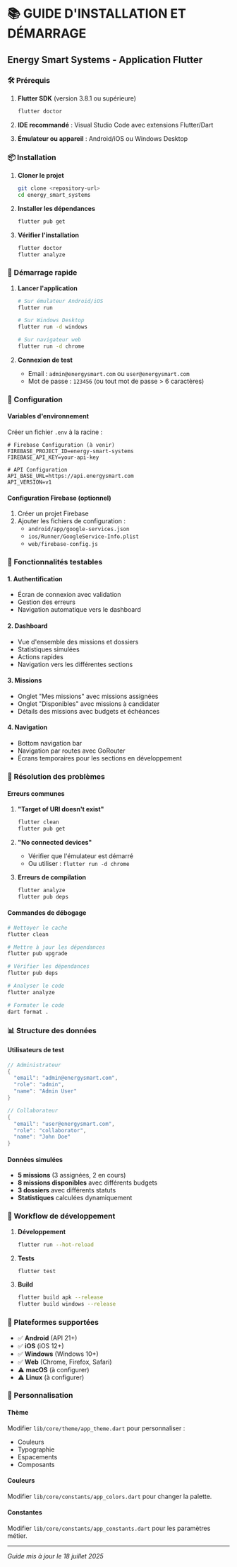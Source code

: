 # 📚 GUIDE D'INSTALLATION ET DÉMARRAGE

## Energy Smart Systems - Application Flutter

### 🛠️ Prérequis

1. **Flutter SDK** (version 3.8.1 ou supérieure)
   ```bash
   flutter doctor
   ```

2. **IDE recommandé** : Visual Studio Code avec extensions Flutter/Dart

3. **Émulateur ou appareil** : Android/iOS ou Windows Desktop

### 📦 Installation

1. **Cloner le projet**
   ```bash
   git clone <repository-url>
   cd energy_smart_systems
   ```

2. **Installer les dépendances**
   ```bash
   flutter pub get
   ```

3. **Vérifier l'installation**
   ```bash
   flutter doctor
   flutter analyze
   ```

### 🚀 Démarrage rapide

1. **Lancer l'application**
   ```bash
   # Sur émulateur Android/iOS
   flutter run
   
   # Sur Windows Desktop
   flutter run -d windows
   
   # Sur navigateur web
   flutter run -d chrome
   ```

2. **Connexion de test**
   - Email : `admin@energysmart.com` ou `user@energysmart.com`
   - Mot de passe : `123456` (ou tout mot de passe > 6 caractères)

### 🔧 Configuration

#### Variables d'environnement
Créer un fichier `.env` à la racine :
```env
# Firebase Configuration (à venir)
FIREBASE_PROJECT_ID=energy-smart-systems
FIREBASE_API_KEY=your-api-key

# API Configuration
API_BASE_URL=https://api.energysmart.com
API_VERSION=v1
```

#### Configuration Firebase (optionnel)
1. Créer un projet Firebase
2. Ajouter les fichiers de configuration :
   - `android/app/google-services.json`
   - `ios/Runner/GoogleService-Info.plist`
   - `web/firebase-config.js`

### 📱 Fonctionnalités testables

#### 1. Authentification
- Écran de connexion avec validation
- Gestion des erreurs
- Navigation automatique vers le dashboard

#### 2. Dashboard
- Vue d'ensemble des missions et dossiers
- Statistiques simulées
- Actions rapides
- Navigation vers les différentes sections

#### 3. Missions
- Onglet "Mes missions" avec missions assignées
- Onglet "Disponibles" avec missions à candidater
- Détails des missions avec budgets et échéances

#### 4. Navigation
- Bottom navigation bar
- Navigation par routes avec GoRouter
- Écrans temporaires pour les sections en développement

### 🐛 Résolution des problèmes

#### Erreurs communes

1. **"Target of URI doesn't exist"**
   ```bash
   flutter clean
   flutter pub get
   ```

2. **"No connected devices"**
   - Vérifier que l'émulateur est démarré
   - Ou utiliser : `flutter run -d chrome`

3. **Erreurs de compilation**
   ```bash
   flutter analyze
   flutter pub deps
   ```

#### Commandes de débogage

```bash
# Nettoyer le cache
flutter clean

# Mettre à jour les dépendances
flutter pub upgrade

# Vérifier les dépendances
flutter pub deps

# Analyser le code
flutter analyze

# Formater le code
dart format .
```

### 📊 Structure des données

#### Utilisateurs de test
```dart
// Administrateur
{
  "email": "admin@energysmart.com",
  "role": "admin",
  "name": "Admin User"
}

// Collaborateur
{
  "email": "user@energysmart.com", 
  "role": "collaborator",
  "name": "John Doe"
}
```

#### Données simulées
- **5 missions** (3 assignées, 2 en cours)
- **8 missions disponibles** avec différents budgets
- **3 dossiers** avec différents statuts
- **Statistiques** calculées dynamiquement

### 🔄 Workflow de développement

1. **Développement**
   ```bash
   flutter run --hot-reload
   ```

2. **Tests**
   ```bash
   flutter test
   ```

3. **Build**
   ```bash
   flutter build apk --release
   flutter build windows --release
   ```

### 📱 Plateformes supportées

- ✅ **Android** (API 21+)
- ✅ **iOS** (iOS 12+)
- ✅ **Windows** (Windows 10+)
- ✅ **Web** (Chrome, Firefox, Safari)
- ⚠️ **macOS** (à configurer)
- ⚠️ **Linux** (à configurer)

### 🎨 Personnalisation

#### Thème
Modifier `lib/core/theme/app_theme.dart` pour personnaliser :
- Couleurs
- Typographie
- Espacements
- Composants

#### Couleurs
Modifier `lib/core/constants/app_colors.dart` pour changer la palette.

#### Constantes
Modifier `lib/core/constants/app_constants.dart` pour les paramètres métier.

---

*Guide mis à jour le 18 juillet 2025*
